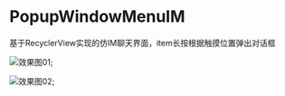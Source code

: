 # PopupWindowMenuIM
基于RecyclerView实现的仿IM聊天界面，item长按根据触摸位置弹出对话框

![效果图01](https://github.com/windfallsheng/PopupWindowMenuIM/blob/master/app/drawing/impression_drawing01.gif);

![效果图02](https://github.com/windfallsheng/PopupWindowMenuIM/blob/master/app/drawing/impression_drawing02.gif);
